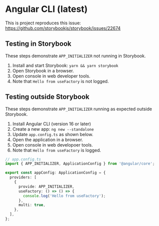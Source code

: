 # Angular CLI (latest)

This is project reproduces this issue: https://github.com/storybookjs/storybook/issues/22674

## Testing in Storybook

These steps demonstrate `APP_INITIALIZER` not running in Storybook.

1. Install and start Storybook: `yarn && yarn storybook`
2. Open Storybook in a browser.
3. Open console in web developer tools.
4. Note that `Hello from useFactory` is not logged.

## Testing outside Storybook

These steps demonstrate `APP_INITIALIZER` running as expected outside Storybook.

1. Install Angular CLI (version 16 or later)
2. Create a new app: `ng new --standalone`
3. Update `app.config.ts` as shown below.
4. Open the application in a browser.
5. Open console in web developoer tools.
6. Note that `Hello from useFactory` is logged.

```ts
// app.config.ts
import { APP_INITIALIZER, ApplicationConfig } from '@angular/core';

export const appConfig: ApplicationConfig = {
  providers: [
    {
      provide: APP_INITIALIZER,
      useFactory: () => () => {
        console.log('Hello from useFactory');
      },
      multi: true,
    },
  ],
};
```
